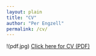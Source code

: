 ```yaml
---
layout: plain
title: "CV"
author: "Per Engzell"
permalink: /cv/
---
```


!(pdf.jpg) [Click here for CV (PDF)](https://github.com/pengzell/pengzell.github.io/blob/master/_content/Curriculum_Vitae.pdf)
